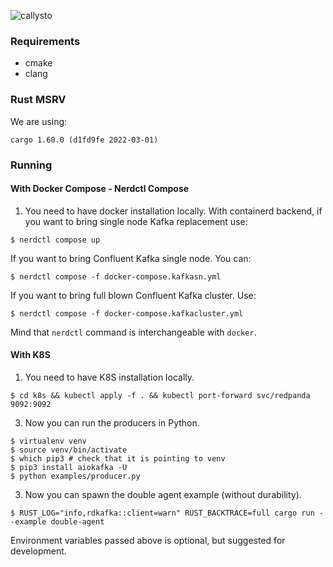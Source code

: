 ![callysto](art/callysto_banner_2000x500.png)


### Requirements
* cmake
* clang

### Rust MSRV
We are using:
```
cargo 1.60.0 (d1fd9fe 2022-03-01)
```

### Running
#### With Docker Compose - Nerdctl Compose 
1. You need to have docker installation locally.
With containerd backend, if you want to bring single node Kafka replacement use:
```shell
$ nerdctl compose up
```
If you want to bring Confluent Kafka single node. You can:
```shell
$ nerdctl compose -f docker-compose.kafkasn.yml
```
If you want to bring full blown Confluent Kafka cluster. Use:
```shell
$ nerdctl compose -f docker-compose.kafkacluster.yml
```

Mind that `nerdctl` command is interchangeable with `docker`.

#### With K8S
1. You need to have K8S installation locally.
```shell
$ cd k8s && kubectl apply -f . && kubectl port-forward svc/redpanda 9092:9092
```

3. Now you can run the producers in Python.
```shell
$ virtualenv venv
$ source venv/bin/activate
$ which pip3 # check that it is pointing to venv
$ pip3 install aiokafka -U
$ python examples/producer.py
```

3. Now you can spawn the double agent example (without durability).
```shell
$ RUST_LOG="info,rdkafka::client=warn" RUST_BACKTRACE=full cargo run --example double-agent
```

Environment variables passed above is optional, but suggested for development.
